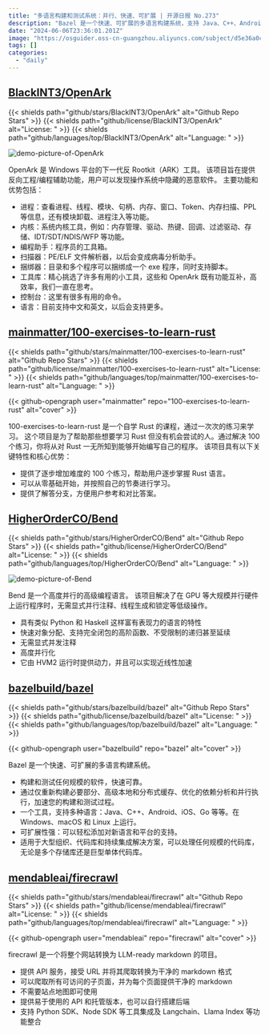```yaml
---
title: "多语言构建和测试系统：并行、快速、可扩展 | 开源日报 No.273"
description: "Bazel 是一个快速、可扩展的多语言构建系统，支持 Java、C++、Android、iOS、Go 等多种语言，可在 Windows、macOS 和 Linux 上运行。通过高级本地和分布式缓存、优化的依赖分析和并行执行，Bazel 能够快速可靠地构建和测试任何规模的软件，适用于大型组织、代码库和持续集成解决方案。无论是多个存储库还是巨型单体代码库，Bazel 都能轻松处理，是处理任何规模代码库的绝佳选择。"
date: "2024-06-06T23:36:01.201Z"
image: "https://osguider.oss-cn-guangzhou.aliyuncs.com/subject/d5e36a0c764a63056279ffb2a11048f9.png"
tags: []
categories:
  - "daily"
---
```


## [BlackINT3/OpenArk](https://github.com/BlackINT3/OpenArk)

{{< shields path="github/stars/BlackINT3/OpenArk" alt="Github Repo Stars" >}} {{< shields path="github/license/BlackINT3/OpenArk" alt="License: " >}} {{< shields path="github/languages/top/BlackINT3/OpenArk" alt="Language: " >}}

![demo-picture-of-OpenArk](https://static.osguider.com/subject/github/BlackINT3/OpenArk/846b7f65228d3c03930a47789a216c27.png)

OpenArk 是 Windows 平台的下一代反 Rootkit（ARK）工具。
该项目旨在提供反向工程/编程辅助功能，用户可以发现操作系统中隐藏的恶意软件。
主要功能和优势包括：

- 进程：查看进程、线程、模块、句柄、内存、窗口、Token、内存扫描、PPL 等信息，还有模块卸载、进程注入等功能。
- 内核：系统内核工具，例如：内存管理、驱动、热键、回调、过滤驱动、存储、IDT/SDT/NDIS/WFP 等功能。
- 编程助手：程序员的工具箱。
- 扫描器：PE/ELF 文件解析器，以后会变成病毒分析助手。
- 捆绑器：目录和多个程序可以捆绑成一个 exe 程序，同时支持脚本。
- 工具库：精心挑选了许多有用的小工具，这些和 OpenArk 既有功能互补，高效率，我们一直在思考。
- 控制台：这里有很多有用的命令。
- 语言：目前支持中文和英文，以后会支持更多。
  
## [mainmatter/100-exercises-to-learn-rust](https://github.com/mainmatter/100-exercises-to-learn-rust)

{{< shields path="github/stars/mainmatter/100-exercises-to-learn-rust" alt="Github Repo Stars" >}} {{< shields path="github/license/mainmatter/100-exercises-to-learn-rust" alt="License: " >}} {{< shields path="github/languages/top/mainmatter/100-exercises-to-learn-rust" alt="Language: " >}}

{{< github-opengraph user="mainmatter" repo="100-exercises-to-learn-rust" alt="cover" >}}

100-exercises-to-learn-rust 是一个自学 Rust 的课程，通过一次次的练习来学习。
这个项目是为了帮助那些想要学习 Rust 但没有机会尝试的人。通过解决 100 个练习，你将从对 Rust 一无所知到能够开始编写自己的程序。
该项目具有以下关键特性和核心优势：

- 提供了逐步增加难度的 100 个练习，帮助用户逐步掌握 Rust 语言。
- 可以从零基础开始，并按照自己的节奏进行学习。
- 提供了解答分支，方便用户参考和对比答案。
  
## [HigherOrderCO/Bend](https://github.com/HigherOrderCO/Bend)

{{< shields path="github/stars/HigherOrderCO/Bend" alt="Github Repo Stars" >}} {{< shields path="github/license/HigherOrderCO/Bend" alt="License: " >}} {{< shields path="github/languages/top/HigherOrderCO/Bend" alt="Language: " >}}

![demo-picture-of-Bend](https://static.osguider.com/subject/github/HigherOrderCO/Bend/1a3bca31bf6caae96c4733612a8a1cec.gif)

Bend 是一个高度并行的高级编程语言。
该项目解决了在 GPU 等大规模并行硬件上运行程序时，无需显式并行注释、线程生成和锁定等低级操作。

- 具有类似 Python 和 Haskell 这样富有表现力的语言的特性
- 快速对象分配、支持完全闭包的高阶函数、不受限制的递归甚至延续
- 无需显式并发注释
- 高度并行化
- 它由 HVM2 运行时提供动力，并且可以实现近线性加速
  
## [bazelbuild/bazel](https://github.com/bazelbuild/bazel)

{{< shields path="github/stars/bazelbuild/bazel" alt="Github Repo Stars" >}} {{< shields path="github/license/bazelbuild/bazel" alt="License: " >}} {{< shields path="github/languages/top/bazelbuild/bazel" alt="Language: " >}}

{{< github-opengraph user="bazelbuild" repo="bazel" alt="cover" >}}

Bazel 是一个快速、可扩展的多语言构建系统。

- 构建和测试任何规模的软件，快速可靠。
- 通过仅重新构建必要部分、高级本地和分布式缓存、优化的依赖分析和并行执行，加速您的构建和测试过程。
- 一个工具，支持多种语言：Java、C++、Android、iOS、Go 等等。在 Windows、macOS 和 Linux 上运行。
- 可扩展性强：可以轻松添加对新语言和平台的支持。
- 适用于大型组织、代码库和持续集成解决方案，可以处理任何规模的代码库，无论是多个存储库还是巨型单体代码库。
  
## [mendableai/firecrawl](https://github.com/mendableai/firecrawl)

{{< shields path="github/stars/mendableai/firecrawl" alt="Github Repo Stars" >}} {{< shields path="github/license/mendableai/firecrawl" alt="License: " >}} {{< shields path="github/languages/top/mendableai/firecrawl" alt="Language: " >}}

{{< github-opengraph user="mendableai" repo="firecrawl" alt="cover" >}}

firecrawl 是一个将整个网站转换为 LLM-ready markdown 的项目。

- 提供 API 服务，接受 URL 并将其爬取转换为干净的 markdown 格式
- 可以爬取所有可访问的子页面，并为每个页面提供干净的 markdown
- 不需要站点地图即可使用
- 提供易于使用的 API 和托管版本，也可以自行搭建后端
- 支持 Python SDK、Node SDK 等工具集成及 Langchain、Llama Index 等功能整合
  

